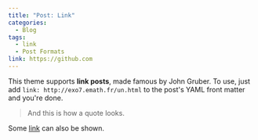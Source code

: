 ```yaml
---
title: "Post: Link"
categories:
  - Blog
tags:
  - link
  - Post Formats
link: https://github.com
---
```


This theme supports **link posts**, made famous by John Gruber. To use, just add `link: http://exo7.emath.fr/un.html` to the post's YAML front matter and you're done.

> And this is how a quote looks.

Some [link](#) can also be shown.

